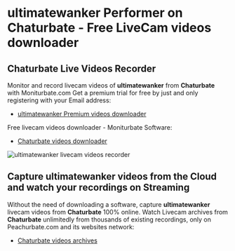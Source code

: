 # ultimatewanker Performer on Chaturbate - Free LiveCam videos downloader

## Chaturbate Live Videos Recorder

Monitor and record livecam videos of **ultimatewanker** from **Chaturbate** with Moniturbate.com
Get a premium trial for free by just and only registering with your Email address:
* [ultimatewanker Premium videos downloader](https://moniturbate.com/request-demo-licence-key.html)

Free livecam videos downloader - Moniturbate Software:
* [Chaturbate videos downloader](https://moniturbate.com/moniturbate-download-software.html)

![ultimatewanker livecam videos recorder](https://peachurnet.com/templates/moniturbate-software.png)


## Capture ultimatewanker videos from the Cloud and watch your recordings on Streaming

Without the need of downloading a software, capture **ultimatewanker** livecam videos from **Chaturbate** 100% online.
Watch Livecam archives from **Chaturbate** unlimitedly from thousands of existing recordings, only on Peachurbate.com and its websites network:
* [Chaturbate videos archives](https://peachurnet.com/)